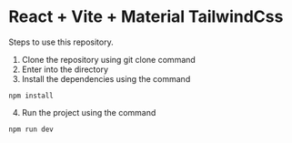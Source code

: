 # React + Vite + Material TailwindCss 

Steps to use this repository.
1. Clone the repository using git clone command
2. Enter into the directory
3. Install the dependencies using the command
```
npm install
```
4. Run the project using the command
```
npm run dev
```
